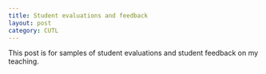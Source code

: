 ```yaml
---
title: Student evaluations and feedback
layout: post
category: CUTL
---
```

This post is for samples of student evaluations and student feedback on my teaching.
